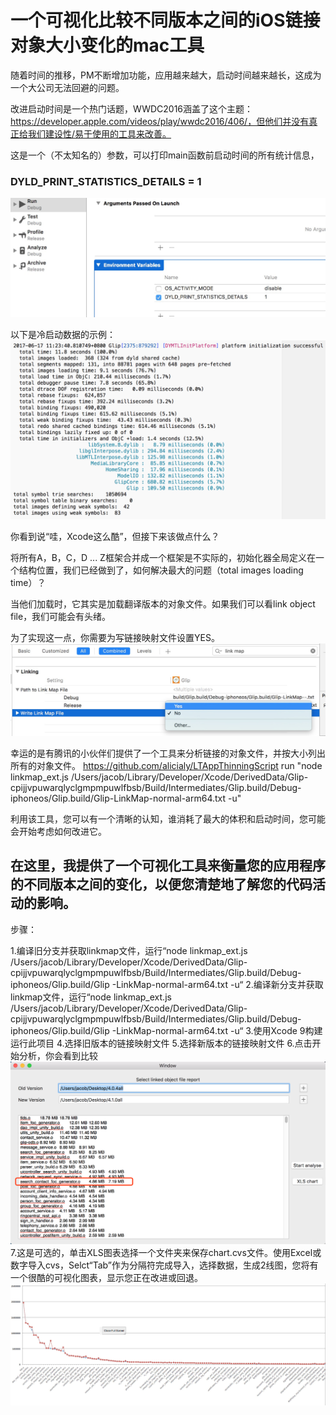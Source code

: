 # 一个可视化比较不同版本之间的iOS链接对象大小变化的mac工具


随着时间的推移，PM不断增加功能，应用越来越大，启动时间越来越长，这成为一个大公司无法回避的问题。

改进启动时间是一个热门话题，WWDC2016涵盖了这个主题：https://developer.apple.com/videos/play/wwdc2016/406/，但他们并没有真正给我们建设性/易于使用的工具来改善。

这是一个（不太知名的）参数，可以打印main函数前启动时间的所有统计信息，
### DYLD_PRINT_STATISTICS_DETAILS = 1
![](https://github.com/jacobjiangwei/iOSLinkedObjectSizeMeasureTool/blob/master/resources/enablePrint.png?raw=true)

以下是冷启动数据的示例：
![](https://github.com/jacobjiangwei/iOSLinkedObjectSizeMeasureTool/blob/master/resources/printstatics.png?raw=true)

你看到说“哇，Xcode这么酷”，但接下来该做点什么？

将所有A，B，C，D ... Z框架合并成一个框架是不实际的，初始化器全局定义在一个结构位置，我们已经做到了，如何解决最大的问题（total images loading time）？

当他们加载时，它其实是加载翻译版本的对象文件。如果我们可以看link object file，我们可能会有头绪。

为了实现这一点，你需要为写链接映射文件设置YES。
![](https://github.com/jacobjiangwei/iOSLinkedObjectSizeMeasureTool/blob/master/resources/enableLinked.png?raw=true)

幸运的是有腾讯的小伙伴们提供了一个工具来分析链接的对象文件，并按大小列出所有的对象文件。 https://github.com/alicialy/LTAppThinningScript
run "node linkmap_ext.js /Users/jacob/Library/Developer/Xcode/DerivedData/Glip-cpijjvpuwarqlyclgmpmpuwlfbsb/Build/Intermediates/Glip.build/Debug-iphoneos/Glip.build/Glip-LinkMap-normal-arm64.txt -u"

利用该工具，您可以有一个清晰的认知，谁消耗了最大的体积和启动时间，您可能会开始考虑如何改进它。

## 在这里，我提供了一个可视化工具来衡量您的应用程序的不同版本之间的变化，以便您清楚地了解您的代码活动的影响。

步骤：

1.编译旧分支并获取linkmap文件，运行“node linkmap_ext.js /Users/jacob/Library/Developer/Xcode/DerivedData/Glip-cpijjvpuwarqlyclgmpmpuwlfbsb/Build/Intermediates/Glip.build/Debug-iphoneos/Glip.build/Glip -LinkMap-normal-arm64.txt -u“
2.编译新分支并获取linkmap文件，运行“node linkmap_ext.js /Users/jacob/Library/Developer/Xcode/DerivedData/Glip-cpijjvpuwarqlyclgmpmpuwlfbsb/Build/Intermediates/Glip.build/Debug-iphoneos/Glip.build/Glip -LinkMap-normal-arm64.txt -u“
3.使用Xcode 9构建运行此项目
4.选择旧版本的链接映射文件
5.选择新版本的链接映射文件
6.点击开始分析，你会看到比较
![](https://github.com/jacobjiangwei/iOSLinkedObjectSizeMeasureTool/blob/master/resources/compareData.png?raw=true)
7.这是可选的，单击XLS图表选择一个文件夹来保存chart.cvs文件。使用Excel或数字导入cvs，Selct“Tab”作为分隔符完成导入，选择数据，生成2线图，您将有一个很酷的可视化图表，显示您正在改进或回退。
![](https://github.com/jacobjiangwei/iOSLinkedObjectSizeMeasureTool/blob/master/resources/chart.png?raw=true)

